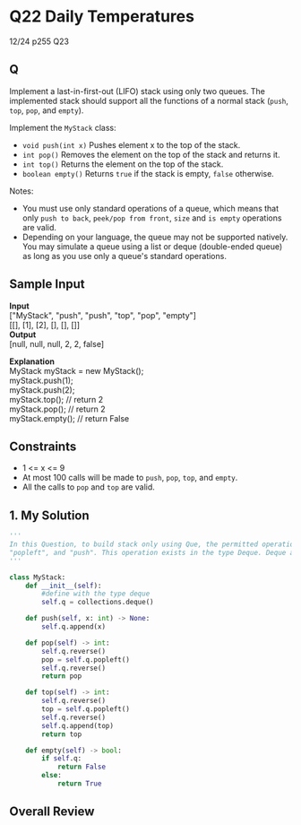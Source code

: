 # Q22 Daily Temperatures

12/24 p255 Q23

## Q

Implement a last-in-first-out (LIFO) stack using only two queues. The implemented stack should support all the functions of a normal stack (`push`, `top`, `pop`, and `empty`).

Implement the `MyStack` class:

- `void push(int x)` Pushes element x to the top of the stack.
- `int pop()` Removes the element on the top of the stack and returns it.
- `int top()` Returns the element on the top of the stack.
- `boolean empty()` Returns `true` if the stack is empty, `false` otherwise.

Notes:

- You must use only standard operations of a queue, which means that only `push to back`, `peek/pop from front`, `size` and `is empty` operations are valid.
- Depending on your language, the queue may not be supported natively. You may simulate a queue using a list or deque (double-ended queue) as long as you use only a queue's standard operations.

## Sample Input 

__Input__  
["MyStack", "push", "push", "top", "pop", "empty"]  
[[], [1], [2], [], [], []]  
__Output__  
[null, null, null, 2, 2, false]  

__Explanation__  
MyStack myStack = new MyStack();  
myStack.push(1);  
myStack.push(2);  
myStack.top(); // return 2  
myStack.pop(); // return 2  
myStack.empty(); // return False  

## Constraints

- 1 <= x <= 9
- At most 100 calls will be made to `push`, `pop`, `top`, and `empty`.
- All the calls to `pop` and `top` are valid.

## 1. My Solution

```py
'''
In this Question, to build stack only using Que, the permitted operation is
"popleft", and "push". This operation exists in the type Deque. Deque also supports "pop"
'''

class MyStack:
    def __init__(self):
        #define with the type deque
        self.q = collections.deque()

    def push(self, x: int) -> None:
        self.q.append(x)

    def pop(self) -> int:
        self.q.reverse()
        pop = self.q.popleft()
        self.q.reverse()
        return pop

    def top(self) -> int:
        self.q.reverse()
        top = self.q.popleft()
        self.q.reverse()
        self.q.append(top)
        return top         

    def empty(self) -> bool:
        if self.q:
            return False
        else:
            return True

```


## Overall Review


